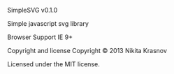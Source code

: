 SimpleSVG v0.1.0

Simple javascript svg library

Browser Support
IE 9+

Copyright and license
Copyright © 2013 Nikita Krasnov

Licensed under the MIT license.
